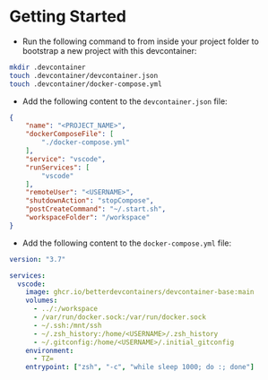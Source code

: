 # Getting Started

- Run the following command to from inside your project folder to bootstrap a new project with this devcontainer:

```bash
mkdir .devcontainer
touch .devcontainer/devcontainer.json
touch .devcontainer/docker-compose.yml
```

- Add the following content to the `devcontainer.json` file:

```json
{
    "name": "<PROJECT_NAME>",
    "dockerComposeFile": [
        "./docker-compose.yml"
    ],
    "service": "vscode",
    "runServices": [
        "vscode"
    ],
    "remoteUser": "<USERNAME>",
    "shutdownAction": "stopCompose",
    "postCreateCommand": "~/.start.sh",
    "workspaceFolder": "/workspace"
}
```

- Add the following content to the `docker-compose.yml` file:

```yaml
version: "3.7"

services:
  vscode:
    image: ghcr.io/betterdevcontainers/devcontainer-base:main
    volumes:
      - ../:/workspace
      - /var/run/docker.sock:/var/run/docker.sock
      - ~/.ssh:/mnt/ssh
      - ~/.zsh_history:/home/<USERNAME>/.zsh_history
      - ~/.gitconfig:/home/<USERNAME>/.initial_gitconfig
    environment:
      - TZ=
    entrypoint: ["zsh", "-c", "while sleep 1000; do :; done"]
```
